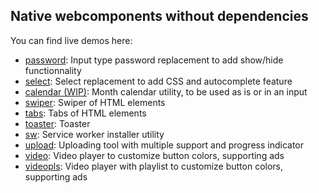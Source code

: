 ## Native webcomponents without dependencies

You can find live demos here:
- [password](https://nyrodev.github.io/webComps/nyro-password/): Input type password replacement to add show/hide functionnality
- [select](https://nyrodev.github.io/webComps/nyro-select/): Select replacement to add CSS and autocomplete feature
- [calendar (WIP)](https://nyrodev.github.io/webComps/nyro-calendar/): Month calendar utility, to be used as is or in an input
- [swiper](https://nyrodev.github.io/webComps/nyro-swiper/): Swiper of HTML elements
- [tabs](https://nyrodev.github.io/webComps/nyro-tabs/): Tabs of HTML elements
- [toaster](https://nyrodev.github.io/webComps/nyro-toaster/): Toaster
- [sw](https://nyrodev.github.io/webComps/nyro-sw/): Service worker installer utility
- [upload](https://nyrodev.github.io/webComps/nyro-upload/): Uploading tool with multiple support and progress indicator
- [video](https://nyrodev.github.io/webComps/nyro-video/): Video player to customize button colors, supporting ads
- [videopls](https://nyrodev.github.io/webComps/nyro-videopls/): Video player with playlist to customize button colors, supporting ads

